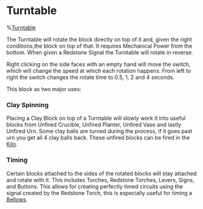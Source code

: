 # Turntable

%[Turntable](block:betterwithmods:single_machine@3)

The Turntable will rotate the block directly on top of it and, given the right conditions,the block on top of that. It requires Mechanical Power from the bottom. When given a Redstone Signal the Turntable will rotate in reverse.  
 
Right clicking on the side faces with an empty hand will move the switch, which will change the speed at which each rotation happens. From left to right the switch changes the rotate time to 0.5, 1, 2 and 4 seconds.

This block as two major uses:

### Clay Spinning  

Placing a Clay Block on top of a Turntable will slowly work it into useful blocks from Unfired Crucible, Unfired Planter, Unfired Vase and lastly Unfired Urn. Some clay balls are turned during the process, if it goes past urn you get all 4 clay balls back. These unfired blocks can be fired in the [Kiln](kiln.md).
    
### Timing  

Certain blocks attached to the sides of the rotated blocks will stay attached and rotate with it. This includes Torches, Redstone Torches, Levers, Signs, and Buttons.
This allows for creating perfectly timed circuits using the signal created by the Redstone Torch, this is especially useful for timing a [Bellows](bellows.md).
    
    

